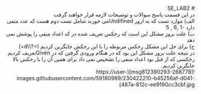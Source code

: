 <div dir="rtl">
# SE_LAB2
<br />
در این قسمت پاسخ سوالات و توضیحات لازمه قرار خواهند گرفت
<br />
الف) موارد تست که به ارور  Undifinedمی خورند  شامل تست دوم هست که عدد منفی دارد -1 ,6 ,  5
<br />
ب) علت بروز مشکل این است که رجکس تعریف شده در کد اعداد منفی را پوشش نمی دهد
<br />
ج) برای حل این مشکل رجکس مربوطه را با این رجکش جایگزین کردیم
(=?\\d+)
<br />
در نتیجه علت بروز مشکل این بود که در هنگام ورودی گرفتن که در Givenتعریف کردیم 
رجکسی که از قبل بود اعداد منفی را تشخیص نمی داد برای همین آن را با رجکس بالا جایگزین کردیم.
<br />
![msg812390293-268778](https://user-images.githubusercontent.com/59180989/230422210-b45256af-d041-487a-812c-ee9190cc3cbf.jpg)

</div>
